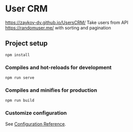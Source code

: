 # User CRM
https://zaykov-dv.github.io/UsersCRM/
Take users from API https://randomuser.me/ with sorting and pagination


## Project setup
```
npm install
```

### Compiles and hot-reloads for development
```
npm run serve
```

### Compiles and minifies for production
```
npm run build
```

### Customize configuration
See [Configuration Reference](https://cli.vuejs.org/config/).
